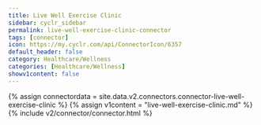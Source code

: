 ```yaml
---
title: Live Well Exercise Clinic
sidebar: cyclr_sidebar
permalink: live-well-exercise-clinic-connector
tags: [connector]
icon: https://my.cyclr.com/api/ConnectorIcon/6357
default_header: false
category: Healthcare/Wellness
categories: [Healthcare/Wellness]
showv1content: false
---
```

{% assign connectordata = site.data.v2.connectors.connector-live-well-exercise-clinic %}
{% assign v1content = "live-well-exercise-clinic.md" %}
{% include v2/connector/connector.html %}	